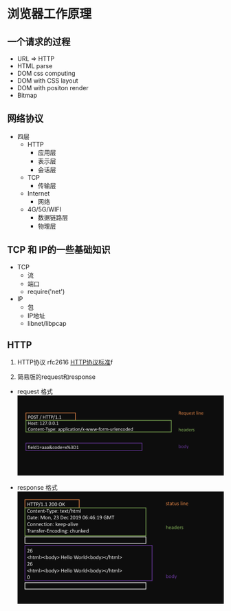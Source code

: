 # 浏览器工作原理

## 一个请求的过程
- URL => HTTP
- HTML parse
- DOM css computing
- DOM with CSS layout
- DOM with positon render
- Bitmap

## 网络协议
 - 四层
   - HTTP
      - 应用层
      - 表示层
      - 会话层
   - TCP
      - 传输层
   - Internet
      - 网络
   - 4G/5G/WIFI
      - 数据链路层
      - 物理层

## TCP 和 IP的一些基础知识
- TCP
   - 流
   - 端口
   - require('net')
- IP
   - 包
   - IP地址
   - libnet/libpcap     

## HTTP

1. HTTP协议 rfc2616 
[HTTP协议标准](https://tools.ietf.org/html/rfc2616)f

2. 简易版的request和response

- request 格式
![](./images/request.png)

- response 格式
![](./images/response.png)


